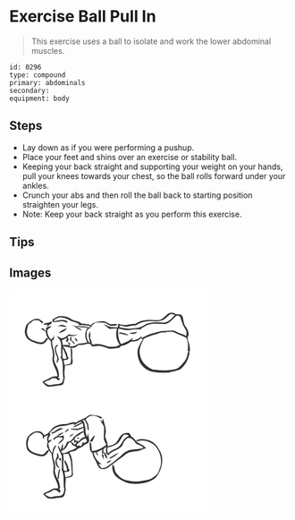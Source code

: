 # Exercise Ball Pull In
> This exercise uses a ball to isolate and work the lower abdominal muscles.

``` 
id: 0296 
type: compound 
primary: abdominals 
secondary:  
equipment: body 
``` 

## Steps

 - Lay down as if you were performing a pushup.
 - Place your feet and shins over an exercise or stability ball.
 - Keeping your back straight and supporting your weight on your hands, pull your knees towards your chest, so the ball rolls forward under your ankles.
 - Crunch your abs and then roll the ball back to starting position straighten your legs.
 - Note: Keep your back straight as you perform this exercise.

## Tips


## Images

<svg width="356" height="200" viewBox="0 0 267 150" xmlns="http://www.w3.org/2000/svg"><g fill="#FFF"><path d="M0 0h267v150H0V0m211.73 33.73c-3.72 3.24-7.27 7.82-12.72 7.67-10.14-.48-21.41-1.4-30.06 5-4.09-.27-8.07.56-11.97 1.64-3.53-.11-7.27-.33-10.49-1.87-.47 1.7-.91 3.41-1.29 5.14-2.96-.84-6.03-.66-9.06-.75-2.25-.53-4.27-1.76-6.41-2.62-1.03-.32-2.05-.63-3.08-.93 2.44 2.11 5.17 3.88 7.51 6.12 3.47-.26 6.94-.55 10.42-.55-2.43 7.17-1.29 15.74 3.45 21.7-3.57 3.19-8.69 2.64-13.12 2.83-7.22-1.4-14.43-5.53-21.91-2.91-.8-.28-1.6-.57-2.39-.85-.08-2.62-.63-5.2-2.11-7.41-.03-3.08.17-6.16.12-9.24-4.26 4.35-.78 10.5-.36 15.44-5.15-3.73-4.99-10.56-4.26-16.2.77-1.13 1.52-2.28 2.24-3.44.38.06 1.15.17 1.54.22 2.58-2.77 4.48-6.52 8.13-8.03 4.12-.46 8.29-.3 12.39.29 3.13.62 5.17 4.03 8.55 3.92 2.84-.14 6.31.24 8.44-2.05-2.44-.44-4.92-.29-7.37.02-2.95.4-5.24-1.92-7.83-2.9-5.06-2.36-10.64-.53-15.76.62-1.75.23-2.98 1.61-4.37 2.55l.8 1.32c-4.47-1.13-8.93-2.73-13.63-2.18-3.85-4.27-10.28-3.35-14.68-6.66-4.61-3.56-10.78-3.97-16.38-3.57-2.75 1.05-5 3.2-7.94 3.81-.02 1.25-.9 3.42.69 4 3.4.13 6.75-.51 10.11-.94 3.25-.46 6.24 1 9.17 2.14-.48-1.1-.33-2.85-1.87-3.06-5.38-2.14-10.92.03-16.27.84.05-.49.17-1.47.23-1.96 2.26-.99 4.31-2.54 6.72-3.13 5.62-.4 10.91 1.94 15.71 4.58 3.69 1.28 7.61 2 10.98 4.09l-.8 1.82c5.44-.48 11.02-.15 16.26 1.47l-2.08 2.04-.43-1.13c-5.72-.92-11.53-1.85-17.32-.97-1.91-.75-3.65-1.87-5.48-2.79 4.36 2.97 8.23 7.3 13.58 8.28-1.95-2.51-5.1-3.56-7.88-4.81 5.29.06 10.52 1.35 15.82.85-4.44 5.53-4.54 14.05-.54 19.86-3.9 1.4-8.05 1.24-12.08 1.92-3.51 2.15-7.16 4.44-11.53 3.29l-.1.79c-.13-.76-.4-2.27-.53-3.03l1.74.54c-.48-.94-.95-1.88-1.43-2.82-.71-.32-2.13-.97-2.85-1.3 1.66-2.07 2.12-4.54-.21-6.28.59-.48 1.77-1.45 2.35-1.93 3.67 1.03 7.6.68 11.02-1.01-.29-.15-.89-.46-1.19-.61-.36.2-1.08.59-1.45.79-2.78-.1-5.65-.03-8.21-1.28-3.41 2.43-6.93 6.24-11.52 5.32-1.49-.93-2.7-2.66-4.68-2.21 2.1 2.61 4.63 5.23 4.97 8.75 1.36 4.65-.25 9.42.5 14.12.41 2.18.04 4.41-1.25 6.24.35.04 1.03.13 1.37.18 3.61 8.2 1.02 17.24 2.8 25.76-.06 2.15-.62 4.31-1.52 6.26-2.11 2.73-5.77 2.29-8.8 2.74-3.13.23-6.18 1.44-9.36 1.07-2.29-.69-4.19-2.21-6.11-3.56 2.34-1.94 5.22-2.9 8.15-3.51 1.72-2.46 4.76-2.34 7.42-1.97 1.12 1.09 2.3 2.15 3.77 2.74 1.21-.25 1.34-1.56 1.83-2.46-.59-.13-1.78-.4-2.37-.53 1.93-3.12.98-6.8.17-10.11-1.09-4.97-4.83-8.89-5.56-13.98-.79-2.61.81-5.19.22-7.82-.13-6.7-4.15-12.89-2.41-19.68.43.06 1.3.16 1.73.21.14-2.34.35-4.69.51-7.03-.13.62-.39 1.85-.51 2.47-1.17 1.45-2.32 2.9-3.47 4.36-3.7-3.38-5.92-8.36-5.02-13.39 1.6-1.65 3.56-2.9 5.24-4.47-2.62-.46-4.9.98-7.07 2.19-.04 1.12-.13 3.35-.17 4.47-1.14-1.31-2.19-2.71-3.51-3.82-1.15-.24-2.28.21-3.4.35 2.2 1.22 4.28 2.66 6.5 3.86.47 3.09 1.07 6.26 3.21 8.68-3-1.03-3.44 2.85-5.45 4.16-3.07 3.02-7.58 1.22-11.15.28-3.58-1.52-7.99-2.53-10.02-6.2-3.4-5.08-1.39-11.55.47-16.83 2.63-.94 4.16-3.41 6.43-4.87 2.24-.69 4.64-.55 6.93-.3 2.11.89 3.46 2.89 5.06 4.44.37-.76.74-1.52 1.1-2.29-2.53-1.72-4.86-4.59-8.27-4.16-5.03-.18-8.86 3.31-12.4 6.36-2.52 1.51-2.65 4.7-3.46 7.23-1.36 4.68.18 9.77 3.3 13.39 3.23 2.96 7.56 4.18 11.53 5.8 2.03.42 4.05.97 6.12 1.11 4.72.62 7.9-3.9 9.8-7.58 1.34 1.39 2.73 2.75 4.05 4.17-.91 5.6 2.22 10.58 2.33 16.08.5 3.17-.85 6.29-.31 9.46.82 7.48 6.47 13.43 6.58 21.08-3.09.1-6.5-.04-9.21 1.7-3.41 2.38-7.5 3.46-11.03 5.64 2.38 3.08 5.28 6.96 9.69 6.5 5.49-.46 10.98-1.17 16.42-2.06.72-.64 1.44-1.27 2.16-1.9.35-1.85.73-3.69 1.23-5.51 1.16-3.35-.34-6.82-.01-10.24.32-2.82.7-5.63.58-8.48 3.42-.5 7.02-.58 10.13-2.27.12-1.35.28-2.7.46-4.04-1.62-5.8.51-12.02-1.56-17.68 3.81.9 6.79-1.47 9.34-3.91 4.08.57 8.13-.09 11.99-1.45 1.23.16 2.46.29 3.71.41.81 1.03 1.62 2.06 2.44 3.1 2.3.08 4.61-.04 6.87-.46 1.1-.08 2.19-.14 3.29-.21 4.46.8 8.67 2.48 12.95 3.88 4.34-.23 8.72-.44 12.97-1.4 1.48-.13 2.09-1.6 2.9-2.62 4.93 0 9.33-2.64 13.16-5.49 2.55-.04 5.12-.17 7.62-.72 2.63-.93 4.75-2.84 6.89-4.55l-.15 1.43c.54.16 1.61.47 2.15.63-2.58 2.57-3.85 6.05-5.51 9.21-3.61 7.07-2.04 15.63 1.49 22.4 4.01 6.43 10.81 11.69 18.59 12.16 7.39 1.38 14.97 1.27 22.44.63l-.48-.74c4.47-.22 8.88-1.38 12.98-3.15 7.24-5.27 11.47-13.82 12.91-22.53-.72-.55-1.42-1.11-2.12-1.67-.74 5.23-2.23 10.71-5.92 14.67-3.14 3.51-6.1 7.84-10.88 9.15-9.98 2.31-20.4 1.89-30.48.55-8.68-3.43-16.41-11.17-17.48-20.79-1.42-7.46 2.18-14.6 5.67-20.95 4.83-1.9 9.6-4.01 14.66-5.26 4.22-.95 8.21-4 12.72-2.61 4.73-1.46 10.17-1.99 14.7.37 4.64 2.63 10.01 3.53 14.47 6.55 2.89 5.38 2.68 11.71 2.04 17.62.63.36 1.91 1.08 2.55 1.44 1.35-5.34-.53-10.75-2.28-15.75-.19-1.26-.35-2.53-.49-3.8 3.17-4.48.68-10.24-2.29-14.16-3.18-3.93-2.95-9.19-4.33-13.82-1.58-3.42-5.83-3.3-9-3-3.1-3.11-8.73-2.82-11.78.24M45 46.92c2.2.54 4.44 1.12 6.58.1l-1.79 3.47c2.65-1.67 5.1-3.62 7.56-5.56-.42-.63-.83-1.25-1.24-1.88-3.38 2.23-7.72 1.73-11.11 3.87m23.48 1.21c-1.44.24-2.93.56-3.82 1.84 4.16-1.91 8.2 1.04 12.4.28-2.11-1.56-4.61-2.32-7.13-2.88-.36.19-1.08.57-1.45.76m-2.45 10.23c4.35-.05 8.83-2.58 11.26-6.11-4.23.95-7.94 3.39-11.26 6.11m15.76 5.23c-.13 1.52-.37 3.03-.71 4.52 3.11.72 3.99 4.92 7.35 5.37-1.16-2.11-3.02-3.62-4.89-5.06-.73-1.09-.22-2.44-.29-3.65-.36-.29-1.09-.89-1.46-1.18m5.47 1.22c.9 1.61 1.72 3.25 2.49 4.92.43-.18 1.29-.53 1.72-.71-.58-2.15-2.32-3.31-4.21-4.21M61.05 78.06c-.86 4.63 1.67 8.73 2.98 12.97 1 2.6-.76 5.09-.63 7.7 1.81-.77 1.94-3.18 2.9-4.68-.73-5.26-4.03-9.81-4.01-15.24 1.12-1.47 2.22-2.95 3.25-4.48-2.3-.17-3.54 2-4.49 3.73z"/><path d="M206.25 41.17c3.48-2.37 6.77-5 9.75-7.97 2.19-.3 4.38.24 6.22 1.45-3.44 3.04-6.19 7.1-10.6 8.85-3.6 1.95-7.77.95-11.64.82-6.9-.27-14.34.3-20.14 4.46-4.43 3.01-9.89 3.14-15.02 3.8-5.69.81-11.39-.46-16.95-1.49.01-.66.05-1.99.07-2.65 3.78.07 7.33 2.57 11.17 1.46 3.55-.99 7.16-1.85 10.88-1.56 7.47-5.41 17.31-6.35 26.24-5.42 3.42.2 6.77-.82 10.02-1.75z"/><path d="M223.87 35.85c1.6-1.43 3.57-.19 5.21.44 1.18 3.55 2.34 7.1 3.64 10.6 1.19 3.28 3.54 5.98 4.81 9.21.32 2.24.04 4.52-.2 6.75-2.29-1.38-4.58-2.86-7.25-3.36-3.07-.73-5.62-2.71-8.53-3.84-5.61-1.17-11.24.73-16.86.28-9.18 2.25-18.75 4.23-26.8 9.47-.1-.59-.29-1.77-.39-2.36-3.76 3.07-8.03 5.65-13.1 5.25.35-.93 1.05-2.77 1.4-3.7-4.25 4.61-10.09 6.91-15.92 8.83-3.8-6.11-4.52-13.65-3.62-20.66 5.49 1.02 11.1 2.97 16.71 1.56 4.48-1.13 9.09-.41 13.64-.69.23-.43.7-1.29.93-1.72 3.09-1.34 5.72-3.59 9-4.49 7.28-2.48 15.01-.63 22.49-.98 6.59-.78 9.97-6.96 14.84-10.59m-63.16 22.93c3.5 1.92 8.43 1.32 11.03-1.81-3.67.65-7.32 1.43-11.03 1.81m-13.87.5c4.63-.06 8.82 2.75 13.43 2.06-3.33-1.37-6.66-2.98-10.28-3.36-1.38-.49-2.43.19-3.15 1.3zM70.41 68.27c2.44-.38 4.17-2.47 6.43-3.06 1.04 1.56-.56 2.88-1.12 4.25.71.33 1.43.66 2.16.99.8 1.12 1.62 2.22 2.46 3.32-.45.65-.91 1.3-1.38 1.93v-.99c-2.46 0-4.93.01-7.4-.04a49.3 49.3 0 0 0-1.15-6.4zM71.05 76.57c1.88.07 3.73.3 5.6.47 1.96.59 3.96 1.1 5.99 1.4-.75 7.06.97 14.2-.43 21.16-2.56.71-5.09 1.53-7.69 2.09-1.62-1.83-1.17-4.54-1.53-6.78 1.78-.15 3.55-.35 5.32-.61.3-.6.88-1.79 1.17-2.38-1.7-1.62-1.72-4.1-2.22-6.24-2.25-2.97-2.57-7.35-6.21-9.11z"/><path d="M71.52 78.7c2.36 4.63 4.52 9.36 5.36 14.52-1.86-.14-4.7.78-5.43-1.61.09-4.3-.64-8.63.07-12.91z"/></g><g fill="#333"><path d="M211.73 33.73c3.05-3.06 8.68-3.35 11.78-.24 3.17-.3 7.42-.42 9 3 1.38 4.63 1.15 9.89 4.33 13.82 2.97 3.92 5.46 9.68 2.29 14.16.14 1.27.3 2.54.49 3.8 1.75 5 3.63 10.41 2.28 15.75-.64-.36-1.92-1.08-2.55-1.44.64-5.91.85-12.24-2.04-17.62-4.46-3.02-9.83-3.92-14.47-6.55-4.53-2.36-9.97-1.83-14.7-.37-4.51-1.39-8.5 1.66-12.72 2.61-5.06 1.25-9.83 3.36-14.66 5.26-3.49 6.35-7.09 13.49-5.67 20.95 1.07 9.62 8.8 17.36 17.48 20.79 10.08 1.34 20.5 1.76 30.48-.55 4.78-1.31 7.74-5.64 10.88-9.15 3.69-3.96 5.18-9.44 5.92-14.67.7.56 1.4 1.12 2.12 1.67-1.44 8.71-5.67 17.26-12.91 22.53-4.1 1.77-8.51 2.93-12.98 3.15l.48.74c-7.47.64-15.05.75-22.44-.63-7.78-.47-14.58-5.73-18.59-12.16-3.53-6.77-5.1-15.33-1.49-22.4 1.66-3.16 2.93-6.64 5.51-9.21-.54-.16-1.61-.47-2.15-.63l.15-1.43c-2.14 1.71-4.26 3.62-6.89 4.55-2.5.55-5.07.68-7.62.72-3.83 2.85-8.23 5.49-13.16 5.49-.81 1.02-1.42 2.49-2.9 2.62-4.25.96-8.63 1.17-12.97 1.4-4.28-1.4-8.49-3.08-12.95-3.88-1.1.07-2.19.13-3.29.21-2.26.42-4.57.54-6.87.46-.82-1.04-1.63-2.07-2.44-3.1-1.25-.12-2.48-.25-3.71-.41-3.86 1.36-7.91 2.02-11.99 1.45-2.55 2.44-5.53 4.81-9.34 3.91 2.07 5.66-.06 11.88 1.56 17.68-.18 1.34-.34 2.69-.46 4.04-3.11 1.69-6.71 1.77-10.13 2.27.12 2.85-.26 5.66-.58 8.48-.33 3.42 1.17 6.89.01 10.24-.5 1.82-.88 3.66-1.23 5.51-.72.63-1.44 1.26-2.16 1.9-5.44.89-10.93 1.6-16.42 2.06-4.41.46-7.31-3.42-9.69-6.5 3.53-2.18 7.62-3.26 11.03-5.64 2.71-1.74 6.12-1.6 9.21-1.7-.11-7.65-5.76-13.6-6.58-21.08-.54-3.17.81-6.29.31-9.46-.11-5.5-3.24-10.48-2.33-16.08-1.32-1.42-2.71-2.78-4.05-4.17-1.9 3.68-5.08 8.2-9.8 7.58-2.07-.14-4.09-.69-6.12-1.11-3.97-1.62-8.3-2.84-11.53-5.8-3.12-3.62-4.66-8.71-3.3-13.39.81-2.53.94-5.72 3.46-7.23 3.54-3.05 7.37-6.54 12.4-6.36 3.41-.43 5.74 2.44 8.27 4.16-.36.77-.73 1.53-1.1 2.29-1.6-1.55-2.95-3.55-5.06-4.44-2.29-.25-4.69-.39-6.93.3-2.27 1.46-3.8 3.93-6.43 4.87-1.86 5.28-3.87 11.75-.47 16.83 2.03 3.67 6.44 4.68 10.02 6.2 3.57.94 8.08 2.74 11.15-.28 2.01-1.31 2.45-5.19 5.45-4.16-2.14-2.42-2.74-5.59-3.21-8.68-2.22-1.2-4.3-2.64-6.5-3.86 1.12-.14 2.25-.59 3.4-.35 1.32 1.11 2.37 2.51 3.51 3.82.04-1.12.13-3.35.17-4.47 2.17-1.21 4.45-2.65 7.07-2.19-1.68 1.57-3.64 2.82-5.24 4.47-.9 5.03 1.32 10.01 5.02 13.39 1.15-1.46 2.3-2.91 3.47-4.36.12-.62.38-1.85.51-2.47-.16 2.34-.37 4.69-.51 7.03-.43-.05-1.3-.15-1.73-.21-1.74 6.79 2.28 12.98 2.41 19.68.59 2.63-1.01 5.21-.22 7.82.73 5.09 4.47 9.01 5.56 13.98.81 3.31 1.76 6.99-.17 10.11.59.13 1.78.4 2.37.53-.49.9-.62 2.21-1.83 2.46-1.47-.59-2.65-1.65-3.77-2.74-2.66-.37-5.7-.49-7.42 1.97-2.93.61-5.81 1.57-8.15 3.51 1.92 1.35 3.82 2.87 6.11 3.56 3.18.37 6.23-.84 9.36-1.07 3.03-.45 6.69-.01 8.8-2.74.9-1.95 1.46-4.11 1.52-6.26-1.78-8.52.81-17.56-2.8-25.76-.34-.05-1.02-.14-1.37-.18 1.29-1.83 1.66-4.06 1.25-6.24-.75-4.7.86-9.47-.5-14.12-.34-3.52-2.87-6.14-4.97-8.75 1.98-.45 3.19 1.28 4.68 2.21 4.59.92 8.11-2.89 11.52-5.32 2.56 1.25 5.43 1.18 8.21 1.28.37-.2 1.09-.59 1.45-.79.3.15.9.46 1.19.61a15.457 15.457 0 0 1-11.02 1.01c-.58.48-1.76 1.45-2.35 1.93 2.33 1.74 1.87 4.21.21 6.28.72.33 2.14.98 2.85 1.3.48.94.95 1.88 1.43 2.82l-1.74-.54c.13.76.4 2.27.53 3.03l.1-.79c4.37 1.15 8.02-1.14 11.53-3.29 4.03-.68 8.18-.52 12.08-1.92-4-5.81-3.9-14.33.54-19.86-5.3.5-10.53-.79-15.82-.85 2.78 1.25 5.93 2.3 7.88 4.81-5.35-.98-9.22-5.31-13.58-8.28 1.83.92 3.57 2.04 5.48 2.79 5.79-.88 11.6.05 17.32.97l.43 1.13 2.08-2.04c-5.24-1.62-10.82-1.95-16.26-1.47l.8-1.82c-3.37-2.09-7.29-2.81-10.98-4.09-4.8-2.64-10.09-4.98-15.71-4.58-2.41.59-4.46 2.14-6.72 3.13-.06.49-.18 1.47-.23 1.96 5.35-.81 10.89-2.98 16.27-.84 1.54.21 1.39 1.96 1.87 3.06-2.93-1.14-5.92-2.6-9.17-2.14-3.36.43-6.71 1.07-10.11.94-1.59-.58-.71-2.75-.69-4 2.94-.61 5.19-2.76 7.94-3.81 5.6-.4 11.77.01 16.38 3.57 4.4 3.31 10.83 2.39 14.68 6.66 4.7-.55 9.16 1.05 13.63 2.18l-.8-1.32c1.39-.94 2.62-2.32 4.37-2.55 5.12-1.15 10.7-2.98 15.76-.62 2.59.98 4.88 3.3 7.83 2.9 2.45-.31 4.93-.46 7.37-.02-2.13 2.29-5.6 1.91-8.44 2.05-3.38.11-5.42-3.3-8.55-3.92-4.1-.59-8.27-.75-12.39-.29-3.65 1.51-5.55 5.26-8.13 8.03a71.3 71.3 0 0 1-1.54-.22c-.72 1.16-1.47 2.31-2.24 3.44-.73 5.64-.89 12.47 4.26 16.2-.42-4.94-3.9-11.09.36-15.44.05 3.08-.15 6.16-.12 9.24 1.48 2.21 2.03 4.79 2.11 7.41.79.28 1.59.57 2.39.85 7.48-2.62 14.69 1.51 21.91 2.91 4.43-.19 9.55.36 13.12-2.83-4.74-5.96-5.88-14.53-3.45-21.7-3.48 0-6.95.29-10.42.55-2.34-2.24-5.07-4.01-7.51-6.12 1.03.3 2.05.61 3.08.93 2.14.86 4.16 2.09 6.41 2.62 3.03.09 6.1-.09 9.06.75.38-1.73.82-3.44 1.29-5.14 3.22 1.54 6.96 1.76 10.49 1.87 3.9-1.08 7.88-1.91 11.97-1.64 8.65-6.4 19.92-5.48 30.06-5 5.45.15 9-4.43 12.72-7.67m-5.48 7.44c-3.25.93-6.6 1.95-10.02 1.75-8.93-.93-18.77.01-26.24 5.42-3.72-.29-7.33.57-10.88 1.56-3.84 1.11-7.39-1.39-11.17-1.46-.02.66-.06 1.99-.07 2.65 5.56 1.03 11.26 2.3 16.95 1.49 5.13-.66 10.59-.79 15.02-3.8 5.8-4.16 13.24-4.73 20.14-4.46 3.87.13 8.04 1.13 11.64-.82 4.41-1.75 7.16-5.81 10.6-8.85-1.84-1.21-4.03-1.75-6.22-1.45-2.98 2.97-6.27 5.6-9.75 7.97m17.62-5.32c-4.87 3.63-8.25 9.81-14.84 10.59-7.48.35-15.21-1.5-22.49.98-3.28.9-5.91 3.15-9 4.49-.23.43-.7 1.29-.93 1.72-4.55.28-9.16-.44-13.64.69-5.61 1.41-11.22-.54-16.71-1.56-.9 7.01-.18 14.55 3.62 20.66 5.83-1.92 11.67-4.22 15.92-8.83-.35.93-1.05 2.77-1.4 3.7 5.07.4 9.34-2.18 13.1-5.25.1.59.29 1.77.39 2.36 8.05-5.24 17.62-7.22 26.8-9.47 5.62.45 11.25-1.45 16.86-.28 2.91 1.13 5.46 3.11 8.53 3.84 2.67.5 4.96 1.98 7.25 3.36.24-2.23.52-4.51.2-6.75-1.27-3.23-3.62-5.93-4.81-9.21-1.3-3.5-2.46-7.05-3.64-10.6-1.64-.63-3.61-1.87-5.21-.44M70.41 68.27c.53 2.1.9 4.24 1.15 6.4 2.47.05 4.94.04 7.4.04v.99c.47-.63.93-1.28 1.38-1.93-.84-1.1-1.66-2.2-2.46-3.32-.73-.33-1.45-.66-2.16-.99.56-1.37 2.16-2.69 1.12-4.25-2.26.59-3.99 2.68-6.43 3.06m.64 8.3c3.64 1.76 3.96 6.14 6.21 9.11.5 2.14.52 4.62 2.22 6.24-.29.59-.87 1.78-1.17 2.38-1.77.26-3.54.46-5.32.61.36 2.24-.09 4.95 1.53 6.78 2.6-.56 5.13-1.38 7.69-2.09 1.4-6.96-.32-14.1.43-21.16-2.03-.3-4.03-.81-5.99-1.4-1.87-.17-3.72-.4-5.6-.47m.47 2.13c-.71 4.28.02 8.61-.07 12.91.73 2.39 3.57 1.47 5.43 1.61-.84-5.16-3-9.89-5.36-14.52z"/><path d="M45 46.92c3.39-2.14 7.73-1.64 11.11-3.87.41.63.82 1.25 1.24 1.88-2.46 1.94-4.91 3.89-7.56 5.56l1.79-3.47c-2.14 1.02-4.38.44-6.58-.1zM68.48 48.13c.37-.19 1.09-.57 1.45-.76 2.52.56 5.02 1.32 7.13 2.88-4.2.76-8.24-2.19-12.4-.28.89-1.28 2.38-1.6 3.82-1.84zM66.03 58.36c3.32-2.72 7.03-5.16 11.26-6.11-2.43 3.53-6.91 6.06-11.26 6.11zM160.71 58.78c3.71-.38 7.36-1.16 11.03-1.81-2.6 3.13-7.53 3.73-11.03 1.81zM146.84 59.28c.72-1.11 1.77-1.79 3.15-1.3 3.62.38 6.95 1.99 10.28 3.36-4.61.69-8.8-2.12-13.43-2.06zM81.79 63.59c.37.29 1.1.89 1.46 1.18.07 1.21-.44 2.56.29 3.65 1.87 1.44 3.73 2.95 4.89 5.06-3.36-.45-4.24-4.65-7.35-5.37.34-1.49.58-3 .71-4.52zM87.26 64.81c1.89.9 3.63 2.06 4.21 4.21-.43.18-1.29.53-1.72.71-.77-1.67-1.59-3.31-2.49-4.92zM61.05 78.06c.95-1.73 2.19-3.9 4.49-3.73-1.03 1.53-2.13 3.01-3.25 4.48-.02 5.43 3.28 9.98 4.01 15.24-.96 1.5-1.09 3.91-2.9 4.68-.13-2.61 1.63-5.1.63-7.7-1.31-4.24-3.84-8.34-2.98-12.97z"/></g></svg>
<svg width="356" height="200" viewBox="0 0 267 150" xmlns="http://www.w3.org/2000/svg"><g fill="#FFF"><path d="M0 0h267v150H0V0m101.48 22.45c-1.9.68-3.84 1.35-5.42 2.67-2.36.78-4.59 1.92-6.49 3.54-5.65-2.17-10.82 2.96-16.51 2.07-4.32-.47-8.29 1.47-12.12 3.19-3.41 1.5-4.76 5.23-7.43 7.6-1.71 2.02-4.24 2.99-6.51 4.23-1.72-2.3-3.75-4.93-6.83-5.26-6.11-1.23-11.92 2.53-15.37 7.3-3.04 4.7-2.4 10.62-1.37 15.83 1.8 4.83 7.1 6.75 11.52 8.45 3.64 1.6 7.73 2.03 11.65 1.49 2.92-1.59 5.26-4.28 6.3-7.46 1.25 1.46 2.64 2.81 3.79 4.36.15 7.29 3.88 14.22 2.35 21.59-1.29 9.01 6.45 15.93 6.59 24.74-3.23.29-6.91-.27-9.58 1.96-3.29 2.46-7.68 2.91-10.7 5.8 2.11 2.02 3.97 4.47 6.64 5.8 3.71.85 7.52-.05 11.19-.67 2.77-.47 5.66-.28 8.37-1.13 3.44-1.83 2.79-6.35 4.15-9.53-1.23-5.43-.15-10.87.07-16.33 3.62-.41 10.44-.39 9.46-5.78-.81-9.34.59-19.6-4.71-27.89 1.59-1.14 3.43-1.68 5.37-1.84 3.46-.36 5.42-3.8 8.69-4.64 2.5-.59 4.58-2.07 6.21-4.01 2.13-1.04 4.92-1.73 5.83-4.16.15-.34.45-1.03.6-1.37-.6-3.45-1.13-6.93-1.7-10.39-.47 1.84-.77 3.72-1.13 5.59-1.31-2.9-2.34-6.02-2.21-9.25.06-3.69-1.38-7.17-1.92-10.78-.51-.86-1.52-2.56-2.03-3.41 3.36-.38 4.13 3.27 5.49 5.53 1.76 2.79-.23 7.19 2.96 9.13-.14-2.85-.45-5.71-.91-8.53-.83-2.4-2.59-4.35-3.6-6.67 2.71-1.9 5.23-4.99 8.85-4.76 4.36-.53 8.22 1.95 11.88 3.93.59-.45 1.18-.91 1.77-1.38-4.37-2.82-9.64-3.07-14.64-3.6-3.49-.62-5.67 2.77-8.55 4.04m23.04 4.8c-.71-.59-2.12-1.76-2.82-2.35 1.44 3.13 3.44 5.94 5.27 8.84.52 5.05-.21 10.12-.32 15.17.24 3.39 1.84 6.52 3.54 9.4-5.4 4.65-12.11 7.97-19.28 8.51-.56-3.52-.9-7.06-1.27-10.6l-1.79-1.47c-.2 3.65.06 7.3.52 10.92.79 1.48 2.02 2.64 3.16 3.85.41 2.57 1.14 5.11 2.57 7.32 2.57 3.99 3.66 8.76 6.47 12.61 3.26 2.44 7.55 1.98 10.96.13 7.11-4.88 13.62-10.59 20.89-15.25 2.25-1.66 4.15-3.86 6.8-4.94 4.6-2.25 9.86-1.77 14.74-2.86 3.11-1.17 6.06-2.82 9.37-3.41-3.34-4.34-8.47-6.19-13.09-8.71 7.57-3.62 16.38-1.26 22.88 3.43 8.21 6.7 11.9 18 10.05 28.33-1.2 3.09-1.96 6.33-3.17 9.41-2.29 3.12-5.4 5.54-8.52 7.78-5.07 2.78-10.98 3.11-16.57 4-6.21.83-12.39-.35-18.47-1.51-5.81-1.4-10.34-5.67-13.68-10.43-2.06-3.39-.98-8.19-4.06-10.94-1.94 7 1.21 14.59 7.13 18.61 5.47 3.57 11.47 6.98 18.16 7.29 10.87 1.3 22.53-.39 31.54-6.98 1.75-1.54 2.83-3.67 4.33-5.44 4.88-8.41 7.25-19.02 3.6-28.34-2.64-5.36-5.66-10.89-10.59-14.48-6.32-3.83-14.06-5.44-21.25-3.26-.53.58-1.06 1.17-1.59 1.76-1.56-2.66-3.82-4.75-6.43-6.35-.93-1.8-1.62-4.41-3.97-4.76-2.55-.16-5.29.11-7.49 1.52-4.87 2.98-5.75 9.48-10.25 12.83-3.06 1.8-6.44 3.07-9.96 3.56.13-4.34-1.72-8.48-3.43-12.38.3-2.69.92-5.35 1.04-8.05-.13-5.84-2.72-11.17-3.64-16.87-.74 1.26-1.11 2.68-1.38 4.11m-16.33 25.99c.17.23.51.69.67.92.5.07 1.5.2 1.99.27 1.93-2.5 2.82-5.67 4.17-8.51-3.32 1.29-4.54 4.87-6.83 7.32z"/><path d="M86.32 32.65c3.7-2.38 7.35-5.16 11.86-5.71-3.66 3.54-9.26 4.29-12.83 8.06 4.72-.88 8.83-3.54 13.02-5.75.32 1.71.64 3.42 1.01 5.13-2.29.77-4.53 1.67-6.85 2.31-3.7.91-7.7-.78-11.27.78 3.2.57 6.43 1.06 9.66 1.38 3.02-.6 5.88-1.78 8.6-3.17.07 1.6.14 3.2.19 4.81-4.77.37-8.14 3.95-11.96 6.36-2.56 3.53-5.52 7.55-10.36 7.63-1.15 3.85-3.09 7.4-6.13 10.09.79-2.55 1.03-5.21.21-7.77-.93 2.96-1.67 5.97-2.95 8.8-1-2.14-1.49-4.67-3.46-6.19.19 6.4 6 11.04 5.63 17.59-.66 5.08.37 10.19-.43 15.26 4.39 8.1 1.26 17.62 3.52 26.12-.61 2.16-.77 4.51-1.95 6.47-2.27 2.54-5.85 2.06-8.91 2.43-2.68.15-5.23 1.22-7.91 1.29-2.79-.37-5.05-2.27-7.31-3.78 1.97-1.27 4.13-2.23 6.43-2.75 2.62-.35 4-3.63 6.88-2.99 2.79-.2 4.44 2.53 6.65 3.73 1.21-1.78 1.72-3.54-.86-4.44l1.32-2.31c-.68-4.2-1.34-8.49-3.35-12.3.39.07 1.17.22 1.56.29-.09-4.74 1.54-9.26 1.79-13.97-3.6 3.63-2.19 9.34-3.79 13.81-1.67-4.54-4.51-9.32-2.71-14.29-.32-2.56-.49-5.14-.9-7.69-.76-3.27-2.31-6.45-2.05-9.89-.03-3.33 1.36-6.38 2.62-9.38.63-1.17 1.17-2.4 1.62-3.65-4.18 1.86-4.48 6.8-5.33 10.69-3.4-3.6-4.86-8.48-5.39-13.3 1.81-1.63 3.76-3.16 5.19-5.17-1.15.45-3.46 1.34-4.61 1.79-.96-2.99.79-5.68 2.46-8.02-.42-.65-.85-1.29-1.28-1.93 3.06-3.45 6.19-7.46 10.96-8.47 4.51-1.85 9.57-.81 14.1-2.6 2.76-.9 5.7-1 8.5-1.74l-1.19 2.44m-19.65 4.14c-3.55 1.1-5.74 4.91-9.63 5.07-.17.47-.51 1.42-.69 1.89 2.35-.5 4.78-1.05 6.65-2.66 2.78-2.2 6.31-2.94 9.47-4.42-1.92-.38-3.98-.93-5.8.12m7.23 5.44c1.82-.87 3.52-1.96 5.13-3.19l.28-2.37c-2.13 1.51-3.98 3.37-5.41 5.56m-9.31 4.07c-1.82 1.4-7.16 3.07-4.91 5.83 1.31-1.15 2.31-2.77 4.03-3.35 2.58-1.32 5.52-.19 8.11.48-1.19 3.53-5.33 4.76-6.38 8.31 4.24-2.13 9.85-6.36 6.99-11.76-2.13 1.28-4.59 1.26-6.98 1.13 2.62-1.51 5.37-2.86 7.67-4.86-3.3.34-6.46 1.53-8.53 4.22m15.42 1.19c2.68-.29 5.15-1.63 6.57-3.98-2.47.8-4.73 2.15-6.57 3.98m-16.95 28.8c-2.52 4.23-1.25 12.17 4.4 13.2-.88-1.34-1.89-2.58-2.94-3.79-.57-2.27-1.01-4.56-1.14-6.9 4.12-1.79 2.94-6.49 1.26-9.56-1.52 2.18.49 5.1-1.58 7.05m4.12-.05c-1.11 1.1.34 3.82 1.87 3.33 1.12-1.18-.09-4.14-1.87-3.33z"/><path d="M26.99 47.34c3.29-1.92 5.69-6.06 10.04-5.32 3.24-.55 5.71 1.58 7.72 3.83.05 1.77-.09 3.66 1.18 5.11.16-.8.48-2.41.63-3.22 1.96-.74 3.88-1.58 5.72-2.58-1.62 2.83-2.18 6.18-.95 9.28-.53 2.16-.64 4.38-.83 6.59.8 1.42 1.59 2.84 2.39 4.26-4.1.62-4.95 6.98-9.83 6.28-6.57-1.19-14.97-2.82-17.83-9.73-1.4-4.86-.1-9.95 1.76-14.5zM89.35 47.39c4.14-.6 6.29-4.7 10.2-5.71.61 2.17 1.25 4.33 2.01 6.45-3.7-.29-6.36 3-8.38 5.68-1.29-.26-2.55-.67-3.83-.98l-2.21-1.85a215.3 215.3 0 0 0 2.21-3.59m2.46.98c-.42.34-1.26 1-1.67 1.34 1.38.29 2.78.59 4.18.84-.81-.76-1.65-1.48-2.51-2.18zM152.31 46.37c2.07-2.55 5.61-1.9 7.94-.11-3.1 1.78-6.17 3.89-7.9 7.12-2.34 4.02-4.88 8.35-9.43 10.17-4.09 1.48-7.85 3.69-10.97 6.73-.46-2.7-.5-5.45-.37-8.19 5.09-.53 9.81-2.75 14.01-5.58 2.91-2.89 4.47-6.78 6.72-10.14z"/><path d="M151.62 59.6c1.3-4.18 3.7-8.07 7.52-10.39 5.17-.51 8.27 4.19 11.01 7.76 3.51 1.37 7.08 2.77 9.95 5.33-7.24 3.74-15.95.82-23.02 5-4.37 2.04-7.02 6.28-11.01 8.86-5.02 4.76-10.67 8.76-16.46 12.53-1.74 1.02-3.87.76-5.8 1.06-1.68-1.56-2.94-3.48-4.13-5.42 1.1.08 3.32.24 4.42.33-5.54-3.52-9.86-9.17-11.11-15.72.8-.14 2.41-.43 3.22-.58-.09 2.36 1.63 3.74 3.38 4.91-.74-1.64-1.55-3.26-2.43-4.83 2.52-1.16 4.99-2.44 7.49-3.62-.11 1.92-.24 3.84-.39 5.76l2.11-.48c-.13-1.86-.18-3.73-.22-5.6.9-.93 1.79-1.88 2.67-2.84.26.08.78.26 1.04.35-.03 2.65-.28 5.31-.1 7.96.99.92 2.09 1.72 3.15 2.57 1.94-3.14 5.37-4.76 8.64-6.15 3.76-1.56 7.26-3.83 10.07-6.79m-24.68 8.34c-.13 3.71 1.91 7.26 4.73 9.57-.25-3.66-2.02-7.12-4.73-9.57m8.88 7.13c-1.07.34-1.18 1.48-1.47 2.36 4.76-1.79 8.86-4.86 12.46-8.4-3.94 1.49-7.36 3.96-10.99 6.04m-12.18-3.42c1.07 2.15 1.93 4.4 3.05 6.53.07-2.13-.09-4.25-.23-6.37-.94-.05-1.88-.1-2.82-.16m7.01 11.32c2.64-.36 4.88-1.79 6.6-3.78-2.46.68-5.5 1.12-6.6 3.78zM94.89 54.28c2.09-2.31 4.77-4.02 7.95-4.24.61 1.25.96 2.62 1.19 3.99-.98.97-2.35 1.39-3.54 2.03-.53-.34-1.6-1.01-2.13-1.35-.38 1.77-.67 3.66-1.87 5.09-1.33 1.06-2.78-.6-4.08-.89l-.25 1.71c-1.53-.91-2.76-2.6-.55-3.56 1.12-.89 2.23-1.8 3.28-2.78zM82.41 54.5c1.53-1.01 3-2.11 4.49-3.18l.04 4.55c1.17-.59 2.35-1.19 3.53-1.78-.85 1.66-1.27 4.07-3.55 4.17-.75-2.08-2.39-3.32-4.51-3.76zM79.31 56.19c.43-.33 1.31-1 1.75-1.34.86.5 1.73 1.01 2.6 1.51l.4 2.1c2.14 1.04 4.33 2.04 6.31 3.36-2.37 2.15-5.19 3.62-8.32 4.23-3.46 1.75-6.87 3.82-10.86 3.97-.62-1.05-1.24-2.09-1.87-3.13 4.89-1.54 8.4-5.95 9.99-10.7zM72.24 70.86c2.38-.13 4.76-.28 7.14-.42 1.64 4.73 3.67 9.48 3.59 14.58.03 4.34.98 8.64.77 12.99-1.25 3.48-5.76 2.64-8.54 3.92-.5-2.31-.9-4.64-1.22-6.97 1.88-.12 3.75-.23 5.62-.37.46-1.05.92-2.09 1.39-3.13l-1.66-.16c0-4.58-2.65-8.38-4.54-12.34-.34 1.16-1.7 2.46-.55 3.63 1.96 3.3 3.22 7.04 2.96 10.92-1.66.22-4.3.14-4.64-1.96.27-4.54-1.04-9.2.46-13.63-.45-2.33-.63-4.7-.78-7.06z"/></g><g fill="#333"><path d="M101.48 22.45c2.88-1.27 5.06-4.66 8.55-4.04 5 .53 10.27.78 14.64 3.6-.59.47-1.18.93-1.77 1.38-3.66-1.98-7.52-4.46-11.88-3.93-3.62-.23-6.14 2.86-8.85 4.76 1.01 2.32 2.77 4.27 3.6 6.67.46 2.82.77 5.68.91 8.53-3.19-1.94-1.2-6.34-2.96-9.13-1.36-2.26-2.13-5.91-5.49-5.53.51.85 1.52 2.55 2.03 3.41.54 3.61 1.98 7.09 1.92 10.78-.13 3.23.9 6.35 2.21 9.25.36-1.87.66-3.75 1.13-5.59.57 3.46 1.1 6.94 1.7 10.39-.15.34-.45 1.03-.6 1.37-.91 2.43-3.7 3.12-5.83 4.16-1.63 1.94-3.71 3.42-6.21 4.01-3.27.84-5.23 4.28-8.69 4.64-1.94.16-3.78.7-5.37 1.84 5.3 8.29 3.9 18.55 4.71 27.89.98 5.39-5.84 5.37-9.46 5.78-.22 5.46-1.3 10.9-.07 16.33-1.36 3.18-.71 7.7-4.15 9.53-2.71.85-5.6.66-8.37 1.13-3.67.62-7.48 1.52-11.19.67-2.67-1.33-4.53-3.78-6.64-5.8 3.02-2.89 7.41-3.34 10.7-5.8 2.67-2.23 6.35-1.67 9.58-1.96-.14-8.81-7.88-15.73-6.59-24.74 1.53-7.37-2.2-14.3-2.35-21.59-1.15-1.55-2.54-2.9-3.79-4.36-1.04 3.18-3.38 5.87-6.3 7.46-3.92.54-8.01.11-11.65-1.49-4.42-1.7-9.72-3.62-11.52-8.45-1.03-5.21-1.67-11.13 1.37-15.83 3.45-4.77 9.26-8.53 15.37-7.3 3.08.33 5.11 2.96 6.83 5.26 2.27-1.24 4.8-2.21 6.51-4.23 2.67-2.37 4.02-6.1 7.43-7.6 3.83-1.72 7.8-3.66 12.12-3.19 5.69.89 10.86-4.24 16.51-2.07 1.9-1.62 4.13-2.76 6.49-3.54 1.58-1.32 3.52-1.99 5.42-2.67m-15.16 10.2l1.19-2.44c-2.8.74-5.74.84-8.5 1.74-4.53 1.79-9.59.75-14.1 2.6-4.77 1.01-7.9 5.02-10.96 8.47.43.64.86 1.28 1.28 1.93-1.67 2.34-3.42 5.03-2.46 8.02 1.15-.45 3.46-1.34 4.61-1.79-1.43 2.01-3.38 3.54-5.19 5.17.53 4.82 1.99 9.7 5.39 13.3.85-3.89 1.15-8.83 5.33-10.69-.45 1.25-.99 2.48-1.62 3.65-1.26 3-2.65 6.05-2.62 9.38-.26 3.44 1.29 6.62 2.05 9.89.41 2.55.58 5.13.9 7.69-1.8 4.97 1.04 9.75 2.71 14.29 1.6-4.47.19-10.18 3.79-13.81-.25 4.71-1.88 9.23-1.79 13.97-.39-.07-1.17-.22-1.56-.29 2.01 3.81 2.67 8.1 3.35 12.3l-1.32 2.31c2.58.9 2.07 2.66.86 4.44-2.21-1.2-3.86-3.93-6.65-3.73-2.88-.64-4.26 2.64-6.88 2.99-2.3.52-4.46 1.48-6.43 2.75 2.26 1.51 4.52 3.41 7.31 3.78 2.68-.07 5.23-1.14 7.91-1.29 3.06-.37 6.64.11 8.91-2.43 1.18-1.96 1.34-4.31 1.95-6.47-2.26-8.5.87-18.02-3.52-26.12.8-5.07-.23-10.18.43-15.26.37-6.55-5.44-11.19-5.63-17.59 1.97 1.52 2.46 4.05 3.46 6.19 1.28-2.83 2.02-5.84 2.95-8.8.82 2.56.58 5.22-.21 7.77 3.04-2.69 4.98-6.24 6.13-10.09 4.84-.08 7.8-4.1 10.36-7.63 3.82-2.41 7.19-5.99 11.96-6.36-.05-1.61-.12-3.21-.19-4.81-2.72 1.39-5.58 2.57-8.6 3.17-3.23-.32-6.46-.81-9.66-1.38 3.57-1.56 7.57.13 11.27-.78 2.32-.64 4.56-1.54 6.85-2.31-.37-1.71-.69-3.42-1.01-5.13-4.19 2.21-8.3 4.87-13.02 5.75 3.57-3.77 9.17-4.52 12.83-8.06-4.51.55-8.16 3.33-11.86 5.71M26.99 47.34c-1.86 4.55-3.16 9.64-1.76 14.5 2.86 6.91 11.26 8.54 17.83 9.73 4.88.7 5.73-5.66 9.83-6.28-.8-1.42-1.59-2.84-2.39-4.26.19-2.21.3-4.43.83-6.59-1.23-3.1-.67-6.45.95-9.28-1.84 1-3.76 1.84-5.72 2.58-.15.81-.47 2.42-.63 3.22-1.27-1.45-1.13-3.34-1.18-5.11-2.01-2.25-4.48-4.38-7.72-3.83-4.35-.74-6.75 3.4-10.04 5.32m62.36.05a215.3 215.3 0 0 1-2.21 3.59l2.21 1.85c1.28.31 2.54.72 3.83.98 2.02-2.68 4.68-5.97 8.38-5.68-.76-2.12-1.4-4.28-2.01-6.45-3.91 1.01-6.06 5.11-10.2 5.71m5.54 6.89c-1.05.98-2.16 1.89-3.28 2.78-2.21.96-.98 2.65.55 3.56l.25-1.71c1.3.29 2.75 1.95 4.08.89 1.2-1.43 1.49-3.32 1.87-5.09.53.34 1.6 1.01 2.13 1.35 1.19-.64 2.56-1.06 3.54-2.03-.23-1.37-.58-2.74-1.19-3.99-3.18.22-5.86 1.93-7.95 4.24m-12.48.22c2.12.44 3.76 1.68 4.51 3.76 2.28-.1 2.7-2.51 3.55-4.17-1.18.59-2.36 1.19-3.53 1.78l-.04-4.55c-1.49 1.07-2.96 2.17-4.49 3.18m-3.1 1.69c-1.59 4.75-5.1 9.16-9.99 10.7.63 1.04 1.25 2.08 1.87 3.13 3.99-.15 7.4-2.22 10.86-3.97 3.13-.61 5.95-2.08 8.32-4.23-1.98-1.32-4.17-2.32-6.31-3.36l-.4-2.1c-.87-.5-1.74-1.01-2.6-1.51-.44.34-1.32 1.01-1.75 1.34m-7.07 14.67c.15 2.36.33 4.73.78 7.06-1.5 4.43-.19 9.09-.46 13.63.34 2.1 2.98 2.18 4.64 1.96.26-3.88-1-7.62-2.96-10.92-1.15-1.17.21-2.47.55-3.63 1.89 3.96 4.54 7.76 4.54 12.34l1.66.16c-.47 1.04-.93 2.08-1.39 3.13-1.87.14-3.74.25-5.62.37.32 2.33.72 4.66 1.22 6.97 2.78-1.28 7.29-.44 8.54-3.92.21-4.35-.74-8.65-.77-12.99.08-5.1-1.95-9.85-3.59-14.58-2.38.14-4.76.29-7.14.42z"/><path d="M124.52 27.25c.27-1.43.64-2.85 1.38-4.11.92 5.7 3.51 11.03 3.64 16.87-.12 2.7-.74 5.36-1.04 8.05 1.71 3.9 3.56 8.04 3.43 12.38 3.52-.49 6.9-1.76 9.96-3.56 4.5-3.35 5.38-9.85 10.25-12.83 2.2-1.41 4.94-1.68 7.49-1.52 2.35.35 3.04 2.96 3.97 4.76 2.61 1.6 4.87 3.69 6.43 6.35.53-.59 1.06-1.18 1.59-1.76 7.19-2.18 14.93-.57 21.25 3.26 4.93 3.59 7.95 9.12 10.59 14.48 3.65 9.32 1.28 19.93-3.6 28.34-1.5 1.77-2.58 3.9-4.33 5.44-9.01 6.59-20.67 8.28-31.54 6.98-6.69-.31-12.69-3.72-18.16-7.29-5.92-4.02-9.07-11.61-7.13-18.61 3.08 2.75 2 7.55 4.06 10.94 3.34 4.76 7.87 9.03 13.68 10.43 6.08 1.16 12.26 2.34 18.47 1.51 5.59-.89 11.5-1.22 16.57-4 3.12-2.24 6.23-4.66 8.52-7.78 1.21-3.08 1.97-6.32 3.17-9.41 1.85-10.33-1.84-21.63-10.05-28.33-6.5-4.69-15.31-7.05-22.88-3.43 4.62 2.52 9.75 4.37 13.09 8.71-3.31.59-6.26 2.24-9.37 3.41-4.88 1.09-10.14.61-14.74 2.86-2.65 1.08-4.55 3.28-6.8 4.94-7.27 4.66-13.78 10.37-20.89 15.25-3.41 1.85-7.7 2.31-10.96-.13-2.81-3.85-3.9-8.62-6.47-12.61-1.43-2.21-2.16-4.75-2.57-7.32-1.14-1.21-2.37-2.37-3.16-3.85-.46-3.62-.72-7.27-.52-10.92l1.79 1.47c.37 3.54.71 7.08 1.27 10.6 7.17-.54 13.88-3.86 19.28-8.51-1.7-2.88-3.3-6.01-3.54-9.4.11-5.05.84-10.12.32-15.17-1.83-2.9-3.83-5.71-5.27-8.84.7.59 2.11 1.76 2.82 2.35m27.79 19.12c-2.25 3.36-3.81 7.25-6.72 10.14-4.2 2.83-8.92 5.05-14.01 5.58-.13 2.74-.09 5.49.37 8.19 3.12-3.04 6.88-5.25 10.97-6.73 4.55-1.82 7.09-6.15 9.43-10.17 1.73-3.23 4.8-5.34 7.9-7.12-2.33-1.79-5.87-2.44-7.94.11m-.69 13.23c-2.81 2.96-6.31 5.23-10.07 6.79-3.27 1.39-6.7 3.01-8.64 6.15-1.06-.85-2.16-1.65-3.15-2.57-.18-2.65.07-5.31.1-7.96-.26-.09-.78-.27-1.04-.35-.88.96-1.77 1.91-2.67 2.84.04 1.87.09 3.74.22 5.6l-2.11.48c.15-1.92.28-3.84.39-5.76-2.5 1.18-4.97 2.46-7.49 3.62.88 1.57 1.69 3.19 2.43 4.83-1.75-1.17-3.47-2.55-3.38-4.91-.81.15-2.42.44-3.22.58 1.25 6.55 5.57 12.2 11.11 15.72-1.1-.09-3.32-.25-4.42-.33 1.19 1.94 2.45 3.86 4.13 5.42 1.93-.3 4.06-.04 5.8-1.06 5.79-3.77 11.44-7.77 16.46-12.53 3.99-2.58 6.64-6.82 11.01-8.86 7.07-4.18 15.78-1.26 23.02-5-2.87-2.56-6.44-3.96-9.95-5.33-2.74-3.57-5.84-8.27-11.01-7.76-3.82 2.32-6.22 6.21-7.52 10.39zM66.67 36.79c1.82-1.05 3.88-.5 5.8-.12-3.16 1.48-6.69 2.22-9.47 4.42-1.87 1.61-4.3 2.16-6.65 2.66.18-.47.52-1.42.69-1.89 3.89-.16 6.08-3.97 9.63-5.07zM73.9 42.23c1.43-2.19 3.28-4.05 5.41-5.56l-.28 2.37c-1.61 1.23-3.31 2.32-5.13 3.19zM64.59 46.3c2.07-2.69 5.23-3.88 8.53-4.22-2.3 2-5.05 3.35-7.67 4.86 2.39.13 4.85.15 6.98-1.13 2.86 5.4-2.75 9.63-6.99 11.76 1.05-3.55 5.19-4.78 6.38-8.31-2.59-.67-5.53-1.8-8.11-.48-1.72.58-2.72 2.2-4.03 3.35-2.25-2.76 3.09-4.43 4.91-5.83zM80.01 47.49c1.84-1.83 4.1-3.18 6.57-3.98-1.42 2.35-3.89 3.69-6.57 3.98z"/><path d="M108.19 53.24c2.29-2.45 3.51-6.03 6.83-7.32-1.35 2.84-2.24 6.01-4.17 8.51-.49-.07-1.49-.2-1.99-.27-.16-.23-.5-.69-.67-.92zM91.81 48.37c.86.7 1.7 1.42 2.51 2.18-1.4-.25-2.8-.55-4.18-.84.41-.34 1.25-1 1.67-1.34zM126.94 67.94c2.71 2.45 4.48 5.91 4.73 9.57-2.82-2.31-4.86-5.86-4.73-9.57zM135.82 75.07c3.63-2.08 7.05-4.55 10.99-6.04-3.6 3.54-7.7 6.61-12.46 8.4.29-.88.4-2.02 1.47-2.36zM63.06 76.29c2.07-1.95.06-4.87 1.58-7.05 1.68 3.07 2.86 7.77-1.26 9.56.13 2.34.57 4.63 1.14 6.9 1.05 1.21 2.06 2.45 2.94 3.79-5.65-1.03-6.92-8.97-4.4-13.2zM123.64 71.65c.94.06 1.88.11 2.82.16.14 2.12.3 4.24.23 6.37-1.12-2.13-1.98-4.38-3.05-6.53z"/><path d="M67.18 76.24c1.78-.81 2.99 2.15 1.87 3.33-1.53.49-2.98-2.23-1.87-3.33zM130.65 82.97c1.1-2.66 4.14-3.1 6.6-3.78-1.72 1.99-3.96 3.42-6.6 3.78z"/></g></svg>